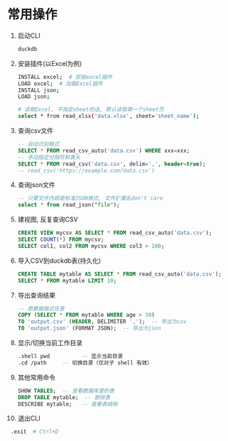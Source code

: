 # 常用操作
1. 启动CLI
   ```bash
   duckdb
   ```
2. 安装插件(以Excel为例)
   ```bash
   INSTALL excel;  # 安装excel插件
   LOAD excel;  # 加载Excel插件
   INSTALL json;
   LOAD json;
   
   # 读取Excel, 不指定sheet的话, 默认读取第一个sheet页
   select * from read_xlsx('data.xlsx', sheet='sheet_name');
   ```
3. 查询csv文件
   ```sql
   -- 自动识别格式
   SELECT * FROM read_csv_auto('data.csv') WHERE xxx=xxx;
   -- 手动指定分隔符和表头
   SELECT * FROM read_csv('data.csv', delim=',', header=true);
   -- read_csv('https://example.com/data.csv')
   ```
4. 查询json文件
   ```sql
   -- 只要文件内容是标准JSON格式, 文件扩展名don't care
   select * from read_json("file");
   ```
5. 建视图, 反复查询CSV
   ```sql
   CREATE VIEW mycsv AS SELECT * FROM read_csv_auto('data.csv');
   SELECT COUNT(*) FROM mycsv;
   SELECT col1, col2 FROM mycsv WHERE col3 > 100;
   ```
6. 导入CSV到duckdb表(持久化)
   ```sql
   CREATE TABLE mytable AS SELECT * FROM read_csv_auto('data.csv');
   SELECT * FROM mytable LIMIT 10;
   ```
7. 导出查询结果
   ```sql
   -- 原数据格式任意
   COPY (SELECT * FROM mytable WHERE age > 30) 
   TO 'output.csv' (HEADER, DELIMITER ',');  -- 导出为csv
   TO 'output.json' (FORMAT JSON);  -- 导出为json
   ```
8. 显示/切换当前工作目录
   ```bash
   .shell pwd          -- 显示当前目录  
   .cd /path     -- 切换目录（仅对子 shell 有效）  
   ```
9. 其他常用命令
   ```sql
   SHOW TABLES;  -- 查看数据库里的表
   DROP TABLE mytable;  -- 删除表
   DESCRIBE mytable;   -- 查看表结构
   ```
10. 退出CLI
   ```bash
    .exit  # Ctrl+D
   ```
